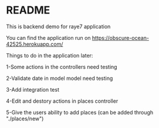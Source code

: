 # README

This is backend demo for raye7 application

You can find the application run on https://obscure-ocean-42525.herokuapp.com/

Things to do in the application later:

1-Some actions in the controllers need testing

2-Validate date in model model need testing

3-Add integration test

4-Edit and destory actions in places controller 

5-Give the users ability to add places (can be added through "./places/new")

